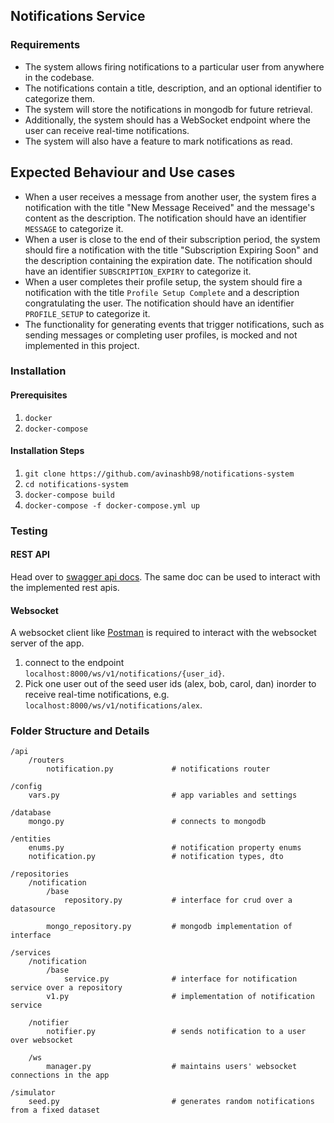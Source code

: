 ## Notifications Service

### Requirements
- The system allows firing notifications to a particular user from anywhere in the codebase.
- The notifications contain a title, description, and an optional identifier to categorize them.
- The system will store the notifications in mongodb for future retrieval.
- Additionally, the system should has a WebSocket endpoint where the user can receive real-time notifications.
- The system will also have a feature to mark notifications as read.

## Expected Behaviour and Use cases
- When a user receives a message from another user, the system
fires a notification with the title "New Message Received" and
the message's content as the description. The notification should
have an identifier `MESSAGE` to categorize it. 
- When a user is close to the end of their subscription period, the
system should fire a notification with the title "Subscription Expiring
Soon" and the description containing the expiration date. The
notification should have an identifier `SUBSCRIPTION_EXPIRY` to
categorize it.
- When a user completes their profile setup, the system should fire a
notification with the title `Profile Setup Complete` and a description
congratulating the user. The notification should have an identifier
`PROFILE_SETUP` to categorize it.
- The functionality for generating events that trigger notifications, such as sending messages or completing user profiles, is mocked and not implemented in this project.

### Installation
#### Prerequisites
1. `docker`
2. `docker-compose`

#### Installation Steps
1. `git clone https://github.com/avinashb98/notifications-system`
2. `cd notifications-system`
3. `docker-compose build`
4. `docker-compose -f docker-compose.yml up`

### Testing
#### REST API
Head over to [swagger api docs](localhost:8000/docs). The same doc can be used to interact with the implemented rest apis.

#### Websocket
A websocket client like [Postman](https://www.postman.com/) is required to interact with the websocket server of the app.
1. connect to the endpoint `localhost:8000/ws/v1/notifications/{user_id}`.
2. Pick one user out of the seed user ids (alex, bob, carol, dan) inorder to receive real-time notifications, e.g. `localhost:8000/ws/v1/notifications/alex`.

### Folder Structure and Details
```text
/api
    /routers
        notification.py             # notifications router

/config
    vars.py                         # app variables and settings

/database
    mongo.py                        # connects to mongodb

/entities
    enums.py                        # notification property enums
    notification.py                 # notification types, dto

/repositories
    /notification
        /base
            repository.py           # interface for crud over a datasource
    
        mongo_repository.py         # mongodb implementation of interface

/services
    /notification
        /base
            service.py              # interface for notification service over a repository
        v1.py                       # implementation of notification service
    
    /notifier
        notifier.py                 # sends notification to a user over websocket
    
    /ws
        manager.py                  # maintains users' websocket connections in the app

/simulator
    seed.py                         # generates random notifications from a fixed dataset
```


